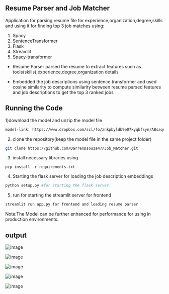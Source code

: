 ## Resume Parser and Job Matcher

Application for parsing resume file for experience,organization,degree,skills and using it for finding top 3 job matches using:
1) Spacy 
2) SentenceTransformer
3) Flask
4) Streamlit
5) Spacy-transformer


- Resume Parser parsed the resume to extract features such as tools(skills),experience,degree,organization details

- Embedded the job descriptions using sentence transformer and used cosine similarity to compute similarity between resume parsed features and job descriptions
to get the top 3 ranked jobs


## Running the Code

1)download the model and unzip the model file
```bash
model-link: https://www.dropbox.com/scl/fo/znkpbyldb9e07kyqbfsyn/ABsaqsA64FfOe-Nr0aeknxo?rlkey=pmkc1jtax5a17hsqcwtg7k5j1&st=gc0wf5br&dl=0
```

2) clone the repository(keep the model file in the same project folder)
```bash
git clone https://github.com/DarrenDsouza47/Job_Matcher.git
```

3) install necessary libraries using
```
pip install -r requirements.txt
```
4) Starting the flask server for loading the  job description embeddings
```bash
python setup.py #for starting the flask server 
```
5) run for starting the streamlit server for frontend
```bash
streamlit run app.py for frontend and loading resume parser
```
Note:The Model can be further enhanced for performance for using in production environments.

## output

![image](https://github.com/user-attachments/assets/3eb37ef8-b750-4534-b398-8e3e2a294e5e)

![image](https://github.com/user-attachments/assets/51af99ab-c038-4cd2-93d9-1aeb7dc1c24d)

![image](https://github.com/user-attachments/assets/3613b984-b91a-4296-baf4-4fc3bf8ec196)

![image](https://github.com/user-attachments/assets/03ec76d9-597b-49a3-ae99-4513a38a2de0)

![image](https://github.com/user-attachments/assets/b9c5b835-3b06-4591-8061-ddbbd31323d0)




